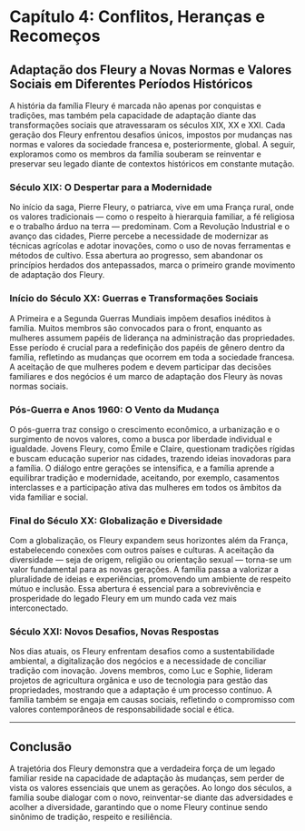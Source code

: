 
# Capítulo 4: Conflitos, Heranças e Recomeços

## Adaptação dos Fleury a Novas Normas e Valores Sociais em Diferentes Períodos Históricos

A história da família Fleury é marcada não apenas por conquistas e tradições, mas também pela capacidade de adaptação diante das transformações sociais que atravessaram os séculos XIX, XX e XXI. Cada geração dos Fleury enfrentou desafios únicos, impostos por mudanças nas normas e valores da sociedade francesa e, posteriormente, global. A seguir, exploramos como os membros da família souberam se reinventar e preservar seu legado diante de contextos históricos em constante mutação.

### Século XIX: O Despertar para a Modernidade

No início da saga, Pierre Fleury, o patriarca, vive em uma França rural, onde os valores tradicionais — como o respeito à hierarquia familiar, a fé religiosa e o trabalho árduo na terra — predominam. Com a Revolução Industrial e o avanço das cidades, Pierre percebe a necessidade de modernizar as técnicas agrícolas e adotar inovações, como o uso de novas ferramentas e métodos de cultivo. Essa abertura ao progresso, sem abandonar os princípios herdados dos antepassados, marca o primeiro grande movimento de adaptação dos Fleury.

### Início do Século XX: Guerras e Transformações Sociais

A Primeira e a Segunda Guerras Mundiais impõem desafios inéditos à família. Muitos membros são convocados para o front, enquanto as mulheres assumem papéis de liderança na administração das propriedades. Esse período é crucial para a redefinição dos papéis de gênero dentro da família, refletindo as mudanças que ocorrem em toda a sociedade francesa. A aceitação de que mulheres podem e devem participar das decisões familiares e dos negócios é um marco de adaptação dos Fleury às novas normas sociais.

### Pós-Guerra e Anos 1960: O Vento da Mudança

O pós-guerra traz consigo o crescimento econômico, a urbanização e o surgimento de novos valores, como a busca por liberdade individual e igualdade. Jovens Fleury, como Émile e Claire, questionam tradições rígidas e buscam educação superior nas cidades, trazendo ideias inovadoras para a família. O diálogo entre gerações se intensifica, e a família aprende a equilibrar tradição e modernidade, aceitando, por exemplo, casamentos interclasses e a participação ativa das mulheres em todos os âmbitos da vida familiar e social.

### Final do Século XX: Globalização e Diversidade

Com a globalização, os Fleury expandem seus horizontes além da França, estabelecendo conexões com outros países e culturas. A aceitação da diversidade — seja de origem, religião ou orientação sexual — torna-se um valor fundamental para as novas gerações. A família passa a valorizar a pluralidade de ideias e experiências, promovendo um ambiente de respeito mútuo e inclusão. Essa abertura é essencial para a sobrevivência e prosperidade do legado Fleury em um mundo cada vez mais interconectado.

### Século XXI: Novos Desafios, Novas Respostas

Nos dias atuais, os Fleury enfrentam desafios como a sustentabilidade ambiental, a digitalização dos negócios e a necessidade de conciliar tradição com inovação. Jovens membros, como Luc e Sophie, lideram projetos de agricultura orgânica e uso de tecnologia para gestão das propriedades, mostrando que a adaptação é um processo contínuo. A família também se engaja em causas sociais, refletindo o compromisso com valores contemporâneos de responsabilidade social e ética.

---

## Conclusão

A trajetória dos Fleury demonstra que a verdadeira força de um legado familiar reside na capacidade de adaptação às mudanças, sem perder de vista os valores essenciais que unem as gerações. Ao longo dos séculos, a família soube dialogar com o novo, reinventar-se diante das adversidades e acolher a diversidade, garantindo que o nome Fleury continue sendo sinônimo de tradição, respeito e resiliência.

```
